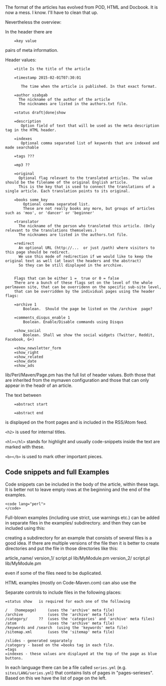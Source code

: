The format of the articles has evolved from POD, HTML and Docbook. It is now a mess. I know. I'll have to clean that up.

Nevertheless the overview:

In the header there are

```
    =key value
```

pairs of meta information.

Header values:

```
    =title Is the title of the article

    =timestamp 2015-02-01T07:30:01

       The time when the article is published. In that exact format.

    =author szabgab
      The nickname of the author of the article
      The nicknames are listed in the authors.txt file.

    =status draft|done|show

    =description
       Option field of text that will be used as the meta description tag in the HTML header.

    =indexes
       Optional comma separated list of keywords that are indexed and made searchable

    =tags ???

    =mp3 ??

    =original
      Optional flag relevant to the translated articles. The value should be the filename of the original English article.
      This is the key that is used to connect the translations of a single article. Each translation points to its original.

    =books some_key
        Optional comma separated list.
        These are not really books any more, but groups of articles such as 'moo', or 'dancer' or 'beginner'

    =translator
      The nickname of the person who transleted this article. (Only relevant to the translations themselves.)
      The nicknames are listed in the authors.txt file.

    =redirect
      An optional URL (http://...  or just /path) where visitors to this page should be redirect.
      We use this mode of redirection if we would like to keep the original text as well (at least the headers and the abstract)
      So they can be still displayed in the arcchive.


    Flags that can be either 1 =  true or 0 = false
    There are a bunch of these flags set on the level of the whole perlmaven site, that can be overridenn on the specific sub-site level,
    that can be overridden by the individual pages using the header flags:

    =archive 1
        Boolean.  Should the page be listed on the /archive  page?

    =comments_disqus_enable 1
        Boolean. Enable/Disable commands using Disqus

    =show_social
        Boolean. Shall we show the social widgets (Twitter, Reddit, Facebook, G+)

    =show_newsletter_form
    =show_right
    =show_related
    =show_date
    =show_ads
```

lib/Perl/Maven/Page.pm has the full list of header values. Both those that are inherited from the mymaven configuration and those
that can only appear in the headr of an article.


The text between

```
    =abstract start

    =abstract end
```

is displayed on the front pages and is included in the RSS/Atom feed.


`<h2>` is used for internal titles.

`<hl></hl>` stands for highlight and usually code-snippets inside the text are marked with these.

`<b></b>` is used to mark other important pieces.


Code snippets and full Examples
--------------------------------

Code snippets can be included in the body of the article,
within these tags. It is better not to leave empty rows at the beginning
and the end of the examples.

    <code lang="perl">
    </code>

Full-blown examples (including use strict, use warnings etc.) can be added
in separate files in the examples/ subdirectory.
and then they can be included using this:

   <include file="examples/filename.pl">

creating a subdirectory for an example that consists of several files is a good idea.
If there are multiple versions of the file then it is better to
create directories and put the file in those directories like this:

   article_name/
        version_1/
              script.pl
              lib/MyModule.pm
        version_2/
              script.pl
              lib/MyModule.pm

even if some of the files need to be duplicated.

HTML examples (mostly on Code-Maven.com) can also use the

   <try file="examples/filename.pl">




Separate controls to include files in the following places:

    =status show   is required for each one of the following

    /   (homepage)     (uses the 'archive' meta file)
    /archive           (uses the 'archive' meta file)
    /category/     ??  (uses the 'categories' and 'archive' meta files)
    /atom              (uses the 'archive' meta file)
    /keywords and /search  (using the 'keywords' meta file)
    /sitemap.xml       (uses the 'sitemap' meta file)

```
/slides - generated separately
/category - based on the =books tag in each file.
=tags
=indexes - these values are displayed at the top of the page as blue buttons.
```

In each language there can be a file called `series.yml` (e.g.  `sites/LANG/series.yml`)
that contains lists of pages in "pages-serieses". Based on this we have the list of page on the left.

